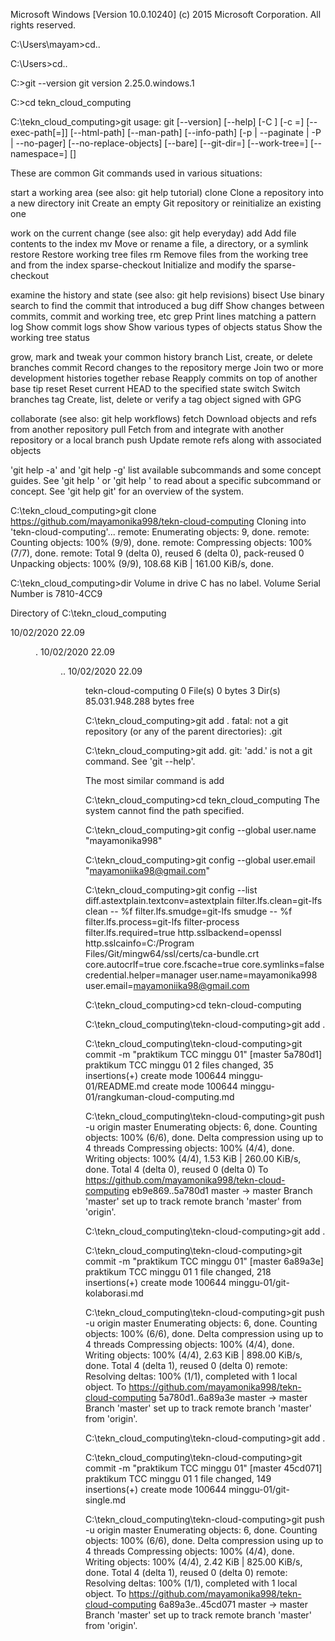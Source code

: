 Microsoft Windows [Version 10.0.10240]
(c) 2015 Microsoft Corporation. All rights reserved.

C:\Users\mayam>cd..

C:\Users>cd..

C:\>git --version
git version 2.25.0.windows.1

C:\>cd tekn_cloud_computing

C:\tekn_cloud_computing>git
usage: git [--version] [--help] [-C <path>] [-c <name>=<value>]
           [--exec-path[=<path>]] [--html-path] [--man-path] [--info-path]
           [-p | --paginate | -P | --no-pager] [--no-replace-objects] [--bare]
           [--git-dir=<path>] [--work-tree=<path>] [--namespace=<name>]
           <command> [<args>]

These are common Git commands used in various situations:

start a working area (see also: git help tutorial)
   clone             Clone a repository into a new directory
   init              Create an empty Git repository or reinitialize an existing one

work on the current change (see also: git help everyday)
   add               Add file contents to the index
   mv                Move or rename a file, a directory, or a symlink
   restore           Restore working tree files
   rm                Remove files from the working tree and from the index
   sparse-checkout   Initialize and modify the sparse-checkout

examine the history and state (see also: git help revisions)
   bisect            Use binary search to find the commit that introduced a bug
   diff              Show changes between commits, commit and working tree, etc
   grep              Print lines matching a pattern
   log               Show commit logs
   show              Show various types of objects
   status            Show the working tree status

grow, mark and tweak your common history
   branch            List, create, or delete branches
   commit            Record changes to the repository
   merge             Join two or more development histories together
   rebase            Reapply commits on top of another base tip
   reset             Reset current HEAD to the specified state
   switch            Switch branches
   tag               Create, list, delete or verify a tag object signed with GPG

collaborate (see also: git help workflows)
   fetch             Download objects and refs from another repository
   pull              Fetch from and integrate with another repository or a local branch
   push              Update remote refs along with associated objects

'git help -a' and 'git help -g' list available subcommands and some
concept guides. See 'git help <command>' or 'git help <concept>'
to read about a specific subcommand or concept.
See 'git help git' for an overview of the system.

C:\tekn_cloud_computing>git clone https://github.com/mayamonika998/tekn-cloud-computing
Cloning into 'tekn-cloud-computing'...
remote: Enumerating objects: 9, done.
remote: Counting objects: 100% (9/9), done.
remote: Compressing objects: 100% (7/7), done.
remote: Total 9 (delta 0), reused 6 (delta 0), pack-reused 0
Unpacking objects: 100% (9/9), 108.68 KiB | 161.00 KiB/s, done.

C:\tekn_cloud_computing>dir
 Volume in drive C has no label.
 Volume Serial Number is 7810-4CC9

 Directory of C:\tekn_cloud_computing

10/02/2020  22.09    <DIR>          .
10/02/2020  22.09    <DIR>          ..
10/02/2020  22.09    <DIR>          tekn-cloud-computing
               0 File(s)              0 bytes
               3 Dir(s)  85.031.948.288 bytes free

C:\tekn_cloud_computing>git add .
fatal: not a git repository (or any of the parent directories): .git

C:\tekn_cloud_computing>git add.
git: 'add.' is not a git command. See 'git --help'.

The most similar command is
        add

C:\tekn_cloud_computing>cd tekn_cloud_computing
The system cannot find the path specified.

C:\tekn_cloud_computing>git config --global user.name "mayamonika998"

C:\tekn_cloud_computing>git config --global user.email "mayamoniika98@gmail.com"

C:\tekn_cloud_computing>git config --list
diff.astextplain.textconv=astextplain
filter.lfs.clean=git-lfs clean -- %f
filter.lfs.smudge=git-lfs smudge -- %f
filter.lfs.process=git-lfs filter-process
filter.lfs.required=true
http.sslbackend=openssl
http.sslcainfo=C:/Program Files/Git/mingw64/ssl/certs/ca-bundle.crt
core.autocrlf=true
core.fscache=true
core.symlinks=false
credential.helper=manager
user.name=mayamonika998
user.email=mayamoniika98@gmail.com

C:\tekn_cloud_computing>cd tekn-cloud-computing

C:\tekn_cloud_computing\tekn-cloud-computing>git add .

C:\tekn_cloud_computing\tekn-cloud-computing>git commit -m "praktikum TCC minggu 01"
[master 5a780d1] praktikum TCC minggu 01
 2 files changed, 35 insertions(+)
 create mode 100644 minggu-01/README.md
 create mode 100644 minggu-01/rangkuman-cloud-computing.md

C:\tekn_cloud_computing\tekn-cloud-computing>git push -u origin master
Enumerating objects: 6, done.
Counting objects: 100% (6/6), done.
Delta compression using up to 4 threads
Compressing objects: 100% (4/4), done.
Writing objects: 100% (4/4), 1.53 KiB | 260.00 KiB/s, done.
Total 4 (delta 0), reused 0 (delta 0)
To https://github.com/mayamonika998/tekn-cloud-computing
   eb9e869..5a780d1  master -> master
Branch 'master' set up to track remote branch 'master' from 'origin'.

C:\tekn_cloud_computing\tekn-cloud-computing>git add .

C:\tekn_cloud_computing\tekn-cloud-computing>git commit -m "praktikum TCC minggu 01"
[master 6a89a3e] praktikum TCC minggu 01
 1 file changed, 218 insertions(+)
 create mode 100644 minggu-01/git-kolaborasi.md

C:\tekn_cloud_computing\tekn-cloud-computing>git push -u origin master
Enumerating objects: 6, done.
Counting objects: 100% (6/6), done.
Delta compression using up to 4 threads
Compressing objects: 100% (4/4), done.
Writing objects: 100% (4/4), 2.63 KiB | 898.00 KiB/s, done.
Total 4 (delta 1), reused 0 (delta 0)
remote: Resolving deltas: 100% (1/1), completed with 1 local object.
To https://github.com/mayamonika998/tekn-cloud-computing
   5a780d1..6a89a3e  master -> master
Branch 'master' set up to track remote branch 'master' from 'origin'.

C:\tekn_cloud_computing\tekn-cloud-computing>git add .

C:\tekn_cloud_computing\tekn-cloud-computing>git commit -m "praktikum TCC minggu 01"
[master 45cd071] praktikum TCC minggu 01
 1 file changed, 149 insertions(+)
 create mode 100644 minggu-01/git-single.md

C:\tekn_cloud_computing\tekn-cloud-computing>git push -u origin master
Enumerating objects: 6, done.
Counting objects: 100% (6/6), done.
Delta compression using up to 4 threads
Compressing objects: 100% (4/4), done.
Writing objects: 100% (4/4), 2.42 KiB | 825.00 KiB/s, done.
Total 4 (delta 1), reused 0 (delta 0)
remote: Resolving deltas: 100% (1/1), completed with 1 local object.
To https://github.com/mayamonika998/tekn-cloud-computing
   6a89a3e..45cd071  master -> master
Branch 'master' set up to track remote branch 'master' from 'origin'.